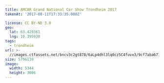 ```yaml
---
title: AMCAR Grand National Car Show Trondheim 2017
takenAt: '2017-08-11T17:33:35.000Z'

license: CC BY-ND 3.0
geo:
  lat: 63.429361
  lng: 10.395938
tags:
  - trondheim
url: >-
  //images.ctfassets.net/bncv3c2gt878/6aLp4dhl3lq0cz5C4fuvx3/9cf7aba67199dcb84b7efa380e3444f8/amcar-grand-national-car-show-trondheim-2017_35673455054_o
size: 5796139
image:
  width: 5344
  height: 3006
---
```

